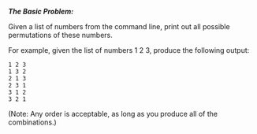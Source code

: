 ***The Basic Problem:***

Given a list of numbers from the command line, print out all possible permutations of these numbers.

For example, given the list of numbers 1 2 3, produce the following output:

```
1 2 3
1 3 2
2 1 3
2 3 1
3 1 2
3 2 1
```

(Note: Any order is acceptable, as long as you produce all of the combinations.)
